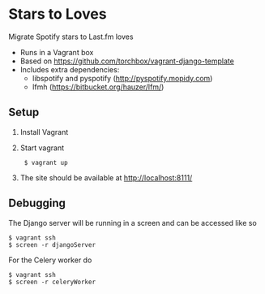 Stars to Loves
==============

Migrate Spotify stars to Last.fm loves

* Runs in a Vagrant box
* Based on https://github.com/torchbox/vagrant-django-template
* Includes extra dependencies:
    * libspotify and pyspotify (http://pyspotify.mopidy.com)
    * lfmh (https://bitbucket.org/hauzer/lfm/)

Setup
-----
    
1. Install Vagrant 
2. Start vagrant
    
        $ vagrant up
        
3. The site should be available at [http://localhost:8111/](http://localhost:8111)

Debugging
---------

The Django server will be running in a screen and can be accessed like so

    $ vagrant ssh
    $ screen -r djangoServer

For the Celery worker do

    $ vagrant ssh
    $ screen -r celeryWorker
